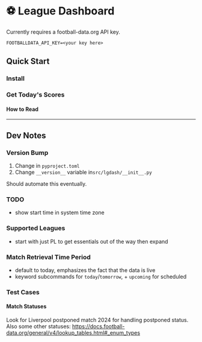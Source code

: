# ⚽ League Dashboard

Currently requires a football-data.org API key.

```
FOOTBALLDATA_API_KEY=<your key here>
```


## Quick Start

### Install


### Get Today's Scores


#### How to Read




---

## Dev Notes

### Version Bump

1. Change in `pyproject.toml`
2. Change `__version__` variable in`src/lgdash/__init__.py`

Should automate this eventually.

### TODO

- show start time in system time zone

### Supported Leagues 

- start with just PL to get essentials out of the way then expand

### Match Retrieval Time Period

- default to today, emphasizes the fact that the data is live 
- keyword subcommands for `today`/`tomorrow`, + `upcoming` for scheduled

### Test Cases

#### Match Statuses

Look for Liverpool postponed match 2024 for handling postponed status.
Also some other statuses: https://docs.football-data.org/general/v4/lookup_tables.html#_enum_types
